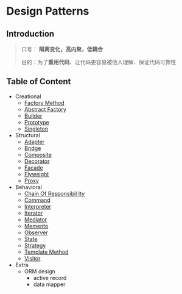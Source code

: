 # Design Patterns

## Introduction

> 口号： **隔离变化，高内聚，低耦合**
>
> 目的：为了**重用代码**、让代码更容易被他人理解、保证代码可靠性

## Table of Content
+ Creational
  + [Factory Method](/src/architecture/design_pattern/creational/README.md/#FactoryMethod)
  + [Abstract Factory](/src/architecture/design_pattern/creational/README.md/#AbstractFactory)
  + [Builder](/src/architecture/design_pattern/creational/README.md/#Builder)
  + [Prototype](/src/architecture/design_pattern/creational/README.md/#Prototype)
  + [Singleton](/src/architecture/design_pattern/creational/README.md/#Singleton)
+ Structural
  + [Adapter](/src/architecture/design_pattern/structural/README.md/#Adapter)
  + [Bridge](/src/architecture/design_pattern/structural/README.md/#Bridge)
  + [Composite](/src/architecture/design_pattern/structural/README.md/#Composite)
  + [Decorator](/src/architecture/design_pattern/structural/README.md/#Decorator)
  + [Facade](/src/architecture/design_pattern/structural/README.md/#Facade)
  + [Flyweight](/src/architecture/design_pattern/structural/README.md/#Flyweight)
  + [Proxy](/src/architecture/design_pattern/structural/README.md#Proxy)
+ Behavioral
  + [Chain Of Responsibil Ity](/src/architecture/design_pattern/behavioral/README.md#Chain_of_responsibilIty)
  + [Command](/src/architecture/design_pattern/behavioral/README.md#Command)
  + [Interpreter](/src/architecture/design_pattern/behavioral/README.md#Interpreter)
  + [Iterator](/src/architecture/design_pattern/behavioral/README.md#Iterator)
  + [Mediator](/src/architecture/design_pattern/behavioral/README.md#Mediator)
  + [Memento](/src/architecture/design_pattern/behavioral/README.md#Memento)
  + [Observer](/src/architecture/design_pattern/behavioral/README.md#Observer)
  + [State](/src/architecture/design_pattern/behavioral/README.md#State)
  + [Strategy](/src/architecture/design_pattern/behavioral/README.md#Strategy)
  + [Template Method](/src/architecture/design_pattern/behavioral/README.mdREADME.md#TemplateMethod)
  + [Visitor](/src/architecture/design_pattern/behavioral/README.md#Visitor)
+ Extra
  + ORM design
    + active record
    + data mapper

